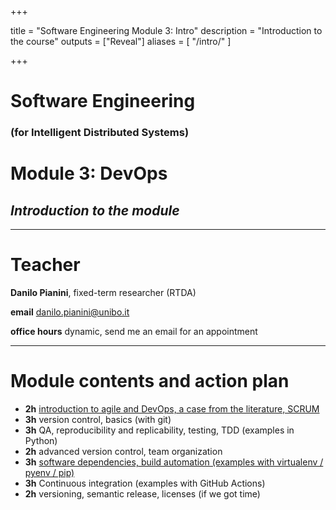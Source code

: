  +++

title = "Software Engineering Module 3: Intro"
description = "Introduction to the course"
outputs = ["Reveal"]
aliases = [
    "/intro/"
]

+++

# Software Engineering
### **(for Intelligent Distributed Systems)**
# Module 3: DevOps

## *Introduction to the module*

---

# Teacher

**Danilo Pianini**, fixed-term researcher (RTDA)

**email** [danilo.pianini@unibo.it](mailto:danilo.pianini@unibo.it)

**office hours** dynamic, send me an email for an appointment

---

# Module contents and action plan

* **2h** [introduction to agile and DevOps, a case from the literature, SCRUM](devops-intro)
* **3h** version control, basics (with git)
* **3h** QA, reproducibility and replicability, testing, TDD (examples in Python)
* **2h** advanced version control, team organization
* **3h** [software dependencies, build automation (examples with virtualenv / pyenv / pip)](build)
* **3h** Continuous integration (examples with GitHub Actions)
* **2h** versioning, semantic release, licenses (if we got time)
